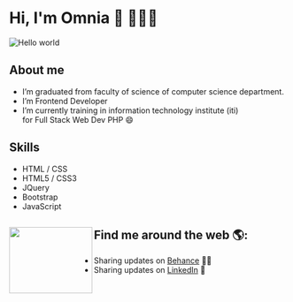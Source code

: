 # Hi, I'm Omnia 👋 👩🏾‍💻

<img src="https://raw.githubusercontent.com/sagar-viradiya/sagar-viradiya/master/resources/banner.png" alt="Hello world">

## About me
- I’m graduated from faculty of science of computer science department.
- I’m Frontend Developer 
- I’m currently training in information technology institute (iti) <br>
      for Full Stack Web Dev PHP 😄

## Skills
   * HTML / CSS
   * HTML5 / CSS3
   * JQuery
   * Bootstrap
   * JavaScript
   
  ## Find me around the web 🌎: <a href="https://github.com/OmniaAhmed208"><img align="left" width="150" height="120" src="https://img.icons8.com/color/2x/female-working-with-a-laptop.png"></a>
   - Sharing updates on <a href="https://www.behance.net/omniaahmed48">Behance</a> 👨‍💻
   - Sharing updates on <a href="https://www.linkedin.com/in/monicampowell/">LinkedIn</a> 💼

<!--
### Hi there 👋
**OmniaAhmed208/OmniaAhmed208** is a ✨ _special_ ✨ repository because its `README.md` (this file) appears on your GitHub profile.

Here are some ideas to get you started:

- 🔭 I’m currently working on ...
- 🌱 I’m currently learning ...
- 👯 I’m looking to collaborate on ...
- 🤔 I’m looking for help with ...
- 💬 Ask me about ...
- 📫 How to reach me: ...
- 😄 Pronouns: ...
- ⚡ Fun fact: ...
-->
